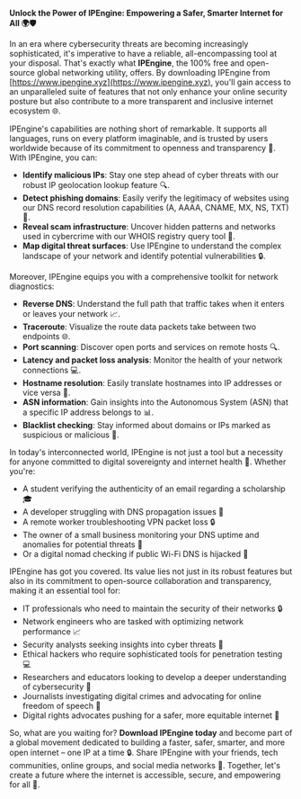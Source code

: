 **Unlock the Power of IPEngine: Empowering a Safer, Smarter Internet for All 🌍🛡️**

In an era where cybersecurity threats are becoming increasingly sophisticated, it's imperative to have a reliable, all-encompassing tool at your disposal. That's exactly what **IPEngine**, the 100% free and open-source global networking utility, offers. By downloading IPEngine from [https://www.ipengine.xyz](https://www.ipengine.xyz), you'll gain access to an unparalleled suite of features that not only enhance your online security posture but also contribute to a more transparent and inclusive internet ecosystem 🌐.

IPEngine's capabilities are nothing short of remarkable. It supports all languages, runs on every platform imaginable, and is trusted by users worldwide because of its commitment to openness and transparency 📡. With IPEngine, you can:

- **Identify malicious IPs**: Stay one step ahead of cyber threats with our robust IP geolocation lookup feature 🔍.
- **Detect phishing domains**: Easily verify the legitimacy of websites using our DNS record resolution capabilities (A, AAAA, CNAME, MX, NS, TXT) 🚀.
- **Reveal scam infrastructure**: Uncover hidden patterns and networks used in cybercrime with our WHOIS registry query tool 🌟.
- **Map digital threat surfaces**: Use IPEngine to understand the complex landscape of your network and identify potential vulnerabilities 🔒.

Moreover, IPEngine equips you with a comprehensive toolkit for network diagnostics:

- **Reverse DNS**: Understand the full path that traffic takes when it enters or leaves your network 📈.
- **Traceroute**: Visualize the route data packets take between two endpoints 🌐.
- **Port scanning**: Discover open ports and services on remote hosts 🔍.
- **Latency and packet loss analysis**: Monitor the health of your network connections 💻.
- **Hostname resolution**: Easily translate hostnames into IP addresses or vice versa 📡.
- **ASN information**: Gain insights into the Autonomous System (ASN) that a specific IP address belongs to 📊.
- **Blacklist checking**: Stay informed about domains or IPs marked as suspicious or malicious 🚫.

In today's interconnected world, IPEngine is not just a tool but a necessity for anyone committed to digital sovereignty and internet health 🌟. Whether you're:

- A student verifying the authenticity of an email regarding a scholarship 🎓
- A developer struggling with DNS propagation issues 🤯
- A remote worker troubleshooting VPN packet loss 🔒
- The owner of a small business monitoring your DNS uptime and anomalies for potential threats 💼
- Or a digital nomad checking if public Wi-Fi DNS is hijacked 🚀

IPEngine has got you covered. Its value lies not just in its robust features but also in its commitment to open-source collaboration and transparency, making it an essential tool for:

- IT professionals who need to maintain the security of their networks 🔒
- Network engineers who are tasked with optimizing network performance 📈
- Security analysts seeking insights into cyber threats 🚨
- Ethical hackers who require sophisticated tools for penetration testing 💻
- Researchers and educators looking to develop a deeper understanding of cybersecurity 🔑
- Journalists investigating digital crimes and advocating for online freedom of speech 📰
- Digital rights advocates pushing for a safer, more equitable internet 🌟

So, what are you waiting for? **Download IPEngine today** and become part of a global movement dedicated to building a faster, safer, smarter, and more open internet – one IP at a time 🔒. Share IPEngine with your friends, tech communities, online groups, and social media networks 🤝. Together, let's create a future where the internet is accessible, secure, and empowering for all 🌟.